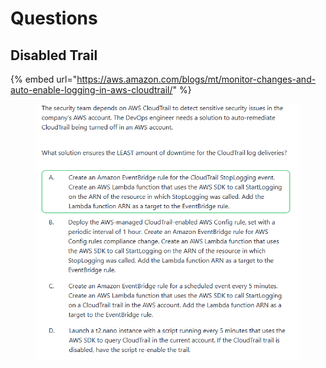 # Questions

## Disabled Trail

{% embed url="https://aws.amazon.com/blogs/mt/monitor-changes-and-auto-enable-logging-in-aws-cloudtrail/" %}

<figure><img src="../../.gitbook/assets/image (27).png" alt=""><figcaption></figcaption></figure>

